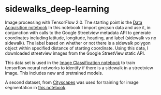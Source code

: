 # sidewalks_deep-learning
Image processing with TensorFlow 2.0. 
The starting point is the [Data Acquisition notebook](https://github.com/chrisoyer/sidewalks_deep-learning/blob/master/segmentation_load_from_weights.ipynb) In this notebook I import geojson data and use it, in conjunction with calls to the Google Streetview metadata API to generate coordinates including latitude, longitude, heading, and label (sidewalk vs no sidewalk). The label based on whether or not there is a sidewalk polygon object within specified distance of starting coordinate. Using this data, I downloaded streetview images from the Google StreetView static API. 

This data set is used in the [Image Classification notebook](https://github.com/chrisoyer/sidewalks_deep-learning/blob/master/Image_classification.ipynb) to train tensorflow neural networks to identify if there is a sidewalk in a streetview image. This includes new and pretrained models.

A second dataset, from [Cityscapes](https://www.cityscapes-dataset.com/) was used for training for image segmentation in [this notebook](https://github.com/chrisoyer/sidewalks_deep-learning/blob/master/Unet_Model_for_Semantic_Segmentation.ipynb).
